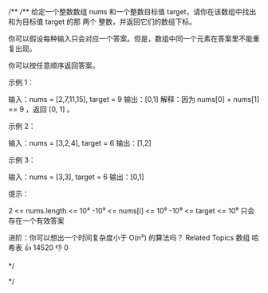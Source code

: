 /**
/**
给定一个整数数组 nums 和一个整数目标值 target，请你在该数组中找出 和为目标值 target 的那 两个 整数，并返回它们的数组下标。 

 你可以假设每种输入只会对应一个答案。但是，数组中同一个元素在答案里不能重复出现。 

 你可以按任意顺序返回答案。 

 

 示例 1： 

 
输入：nums = [2,7,11,15], target = 9
输出：[0,1]
解释：因为 nums[0] + nums[1] == 9 ，返回 [0, 1] 。
 

 示例 2： 

 
输入：nums = [3,2,4], target = 6
输出：[1,2]
 

 示例 3： 

 
输入：nums = [3,3], target = 6
输出：[0,1]
 

 

 提示： 

 
 2 <= nums.length <= 10⁴ 
 -10⁹ <= nums[i] <= 10⁹ 
 -10⁹ <= target <= 10⁹ 
 只会存在一个有效答案 
 

 进阶：你可以想出一个时间复杂度小于 O(n²) 的算法吗？ 
 Related Topics 数组 哈希表 👍 14520 👎 0

*/

*/